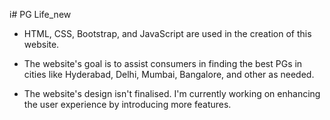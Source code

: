 i# PG Life_new
 
* HTML, CSS, Bootstrap, and JavaScript are used in the creation of this website.

* The website's goal is to assist consumers in finding the best PGs in cities like Hyderabad, Delhi, Mumbai, Bangalore, and other as needed.

* The website's design isn't finalised. I'm currently working on enhancing the user experience by introducing more features.

